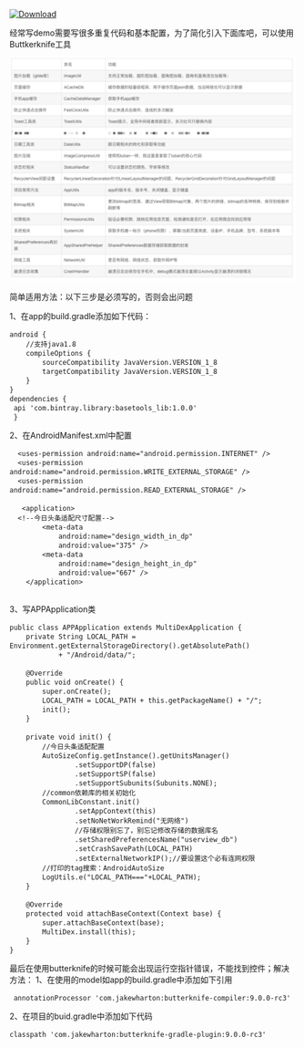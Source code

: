 [ ![Download](https://api.bintray.com/packages/zhaoyingtao/maven/basetools_lib/images/download.svg) ](https://bintray.com/zhaoyingtao/maven/basetools_lib/_latestVersion)


经常写demo需要写很多重复代码和基本配置，为了简化引入下面库吧，可以使用Buttkerknife工具 

![图片名称](https://github.com/zhaoyingtao/CommonPracticeDemo/blob/master/img/%E8%AF%B4%E6%98%8E%E5%9B%BE.jpg) 

简单适用方法：以下三步是必须写的，否则会出问题   

1、在app的build.gradle添加如下代码：   
```
android {
    //支持java1.8
    compileOptions {
        sourceCompatibility JavaVersion.VERSION_1_8
        targetCompatibility JavaVersion.VERSION_1_8
    }
}
dependencies {
 api 'com.bintray.library:basetools_lib:1.0.0'
 }
```
2、在AndroidManifest.xml中配置   
```
  <uses-permission android:name="android.permission.INTERNET" />
  <uses-permission android:name="android.permission.WRITE_EXTERNAL_STORAGE" />
  <uses-permission android:name="android.permission.READ_EXTERNAL_STORAGE" />
  
   <application>
  <!--今日头条适配尺寸配置-->
        <meta-data
            android:name="design_width_in_dp"
            android:value="375" />
        <meta-data
            android:name="design_height_in_dp"
            android:value="667" />
    </application>
  
```

3、写APPApplication类     
```
public class APPApplication extends MultiDexApplication {
    private String LOCAL_PATH = Environment.getExternalStorageDirectory().getAbsolutePath()
            + "/Android/data/";

    @Override
    public void onCreate() {
        super.onCreate();
        LOCAL_PATH = LOCAL_PATH + this.getPackageName() + "/";
        init();
    }

    private void init() {
        //今日头条适配配置
        AutoSizeConfig.getInstance().getUnitsManager()
                .setSupportDP(false)
                .setSupportSP(false)
                .setSupportSubunits(Subunits.NONE);
        //common依赖库的相关初始化
        CommonLibConstant.init()
                .setAppContext(this)
                .setNoNetWorkRemind("无网络")
                //存储权限别忘了，别忘记修改存储的数据库名
                .setSharedPreferencesName("userview_db")
                .setCrashSavePath(LOCAL_PATH)
                .setExternalNetworkIP();//要设置这个必有连网权限
        //打印的tag搜索：AndroidAutoSize
        LogUtils.e("LOCAL_PATH==="+LOCAL_PATH);
    }

    @Override
    protected void attachBaseContext(Context base) {
        super.attachBaseContext(base);
        MultiDex.install(this);
    }
}
```


最后在使用butterknife的时候可能会出现运行空指针错误，不能找到控件；解决方法：
1、在使用的model如app的build.gradle中添加如下引用
```
 annotationProcessor 'com.jakewharton:butterknife-compiler:9.0.0-rc3'
 ```
 2、在项目的buid.gradle中添加如下代码
 ```
 classpath 'com.jakewharton:butterknife-gradle-plugin:9.0.0-rc3'
 ```


